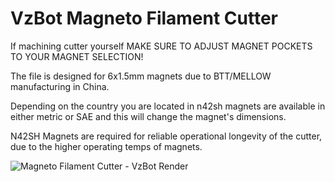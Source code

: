 # VzBot Magneto Filament Cutter

If machining cutter yourself MAKE SURE TO ADJUST MAGNET POCKETS TO YOUR MAGNET SELECTION!

The file is designed for 6x1.5mm magnets due to BTT/MELLOW manufacturing in China. 

Depending on the country you are located in n42sh magnets are available in either metric or SAE and this will change the magnet's dimensions.

N42SH Magnets are required for reliable operational longevity of the cutter, due to the higher operating temps of magnets. 

![Magneto Filament Cutter - VzBot Render](https://github.com/user-attachments/assets/3918e25e-e87a-4c3d-a518-7018d40dbd5e)
